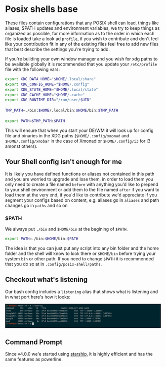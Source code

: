 # Posix shells base

These files contain configurations that any POSIX shell can load, things like aliases, $PATH updates and environment variables, we try to keep things
as organized as possible, for more information as to the order in which each file is loaded take a look ad `profile`, if you wish to contribute and
don't feel like your contribution fit in any of the existing files feel free to add new files that best describe the settings you're trying to add.

If you're building your own window manager and you wish for xdg paths to be available globally it is recommended that you update your `/etc/profile` file
with the following vars:

```sh
export XDG_DATA_HOME="$HOME/.local/share"
export XDG_CONFIG_HOME="$HOME/.config"
export XDG_STATE_HOME="$HOME/.local/state"
export XDG_CACHE_HOME="$HOME/.cache"
export XDG_RUNTIME_DIR="/run/user/$UID"

TMP_PATH=./bin:$HOME/.local/bin:$HOME/bin:$TMP_PATH

export PATH=$TMP_PATH:$PATH
```

This will ensure that when you start your DE/WM it will look up for config file and binaries in the XDG paths (`$HOME/.config/xmonad` and `$HOME/.config/xmobar` in
the case of Xmonad or `$HOME/.config/i3` for i3 amonst others).

## Your Shell config isn't enough for me

It is likely you have defined functions or aliases not contained in this path and you are worried to upgrade and lose them, in order to load them
you only need to create a file named `before` with anything you'd like to prepend to your shell environment or add them to the file named `after`
if you want to load them at the very end, if you'd like to contribute we'd appreciate if you segment your configs based on content, e.g. aliases go
in `aliases` and path changes go in `paths` and so on

### $PATH

We always put `./bin` and `$HOME/bin` at the begining of `$PATH`.

```bash
export PATH=./bin:$HOME/bin:$PATH
```

The idea is that you can just put any script into any bin folder and the home folder and the shell will know to look there or `$HOME/bin` before trying
your system `bin` or other path. If you need to change `$PATH` it is recommended that you do so at in `.config/posix-shell/paths`.

## Checkout what's listening

Our bash config includes a `listening` alias that shows what is listening and in what port here's how it looks:

![listening](listening.png)


## Command Prompt

Since v4.0.0 we'e started using [starship](https://starship.rs/), it is highly efficient and has the same features as powerline.
